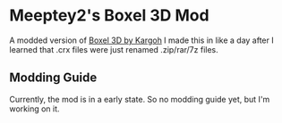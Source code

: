 # Meeptey2's Boxel 3D Mod
A modded version of [Boxel 3D by Kargoh](https://chrome.google.com/webstore/detail/boxel-3d/mjjgmlmpeaikcaajghilhnioimmaibon)
I made this in like a day after I learned that .crx files were just renamed .zip/rar/7z files.

## Modding Guide
Currently, the mod is in a early state. So no modding guide yet, but I'm working on it.